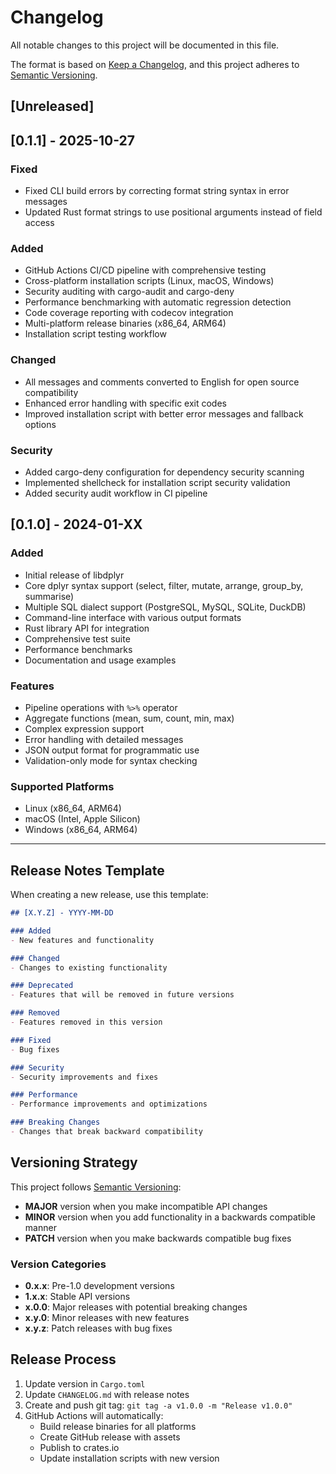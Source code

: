 # Changelog

All notable changes to this project will be documented in this file.

The format is based on [Keep a Changelog](https://keepachangelog.com/en/1.0.0/),
and this project adheres to [Semantic Versioning](https://semver.org/spec/v2.0.0.html).

## [Unreleased]

## [0.1.1] - 2025-10-27

### Fixed
- Fixed CLI build errors by correcting format string syntax in error messages
- Updated Rust format strings to use positional arguments instead of field access

### Added
- GitHub Actions CI/CD pipeline with comprehensive testing
- Cross-platform installation scripts (Linux, macOS, Windows)
- Security auditing with cargo-audit and cargo-deny
- Performance benchmarking with automatic regression detection
- Code coverage reporting with codecov integration
- Multi-platform release binaries (x86_64, ARM64)
- Installation script testing workflow

### Changed
- All messages and comments converted to English for open source compatibility
- Enhanced error handling with specific exit codes
- Improved installation script with better error messages and fallback options

### Security
- Added cargo-deny configuration for dependency security scanning
- Implemented shellcheck for installation script security validation
- Added security audit workflow in CI pipeline

## [0.1.0] - 2024-01-XX

### Added
- Initial release of libdplyr
- Core dplyr syntax support (select, filter, mutate, arrange, group_by, summarise)
- Multiple SQL dialect support (PostgreSQL, MySQL, SQLite, DuckDB)
- Command-line interface with various output formats
- Rust library API for integration
- Comprehensive test suite
- Performance benchmarks
- Documentation and usage examples

### Features
- Pipeline operations with `%>%` operator
- Aggregate functions (mean, sum, count, min, max)
- Complex expression support
- Error handling with detailed messages
- JSON output format for programmatic use
- Validation-only mode for syntax checking

### Supported Platforms
- Linux (x86_64, ARM64)
- macOS (Intel, Apple Silicon)
- Windows (x86_64, ARM64)

---

## Release Notes Template

When creating a new release, use this template:

```markdown
## [X.Y.Z] - YYYY-MM-DD

### Added
- New features and functionality

### Changed
- Changes to existing functionality

### Deprecated
- Features that will be removed in future versions

### Removed
- Features removed in this version

### Fixed
- Bug fixes

### Security
- Security improvements and fixes

### Performance
- Performance improvements and optimizations

### Breaking Changes
- Changes that break backward compatibility
```

## Versioning Strategy

This project follows [Semantic Versioning](https://semver.org/):

- **MAJOR** version when you make incompatible API changes
- **MINOR** version when you add functionality in a backwards compatible manner
- **PATCH** version when you make backwards compatible bug fixes

### Version Categories

- **0.x.x**: Pre-1.0 development versions
- **1.x.x**: Stable API versions
- **x.0.0**: Major releases with potential breaking changes
- **x.y.0**: Minor releases with new features
- **x.y.z**: Patch releases with bug fixes

## Release Process

1. Update version in `Cargo.toml`
2. Update `CHANGELOG.md` with release notes
3. Create and push git tag: `git tag -a v1.0.0 -m "Release v1.0.0"`
4. GitHub Actions will automatically:
   - Build release binaries for all platforms
   - Create GitHub release with assets
   - Publish to crates.io
   - Update installation scripts with new version
